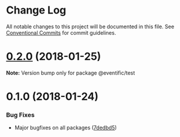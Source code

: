 # Change Log

All notable changes to this project will be documented in this file.
See [Conventional Commits](https://conventionalcommits.org) for commit guidelines.

<a name="0.2.0"></a>
# [0.2.0](https://github.com/eventific/eventific/compare/v0.1.0...v0.2.0) (2018-01-25)




**Note:** Version bump only for package @eventific/test

<a name="0.1.0"></a>
# 0.1.0 (2018-01-24)


### Bug Fixes

* Major bugfixes on all packages ([7dedbd5](https://github.com/eventific/eventific/commit/7dedbd5))
